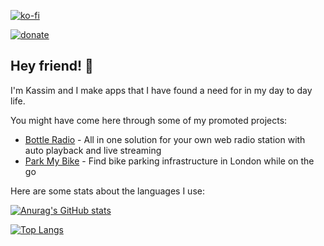 [![ko-fi](https://ko-fi.com/img/githubbutton_sm.svg)](https://ko-fi.com/Y8Y1B4RVR)

[![donate](https://brianmacdonald.github.io/Ethonate/svg/eth-donate-blue.svg)](
https://brianmacdonald.github.io/Ethonate/address#0x7F4FEDEF3c4B179961497F7A3A7875a72f1b3B8F)

## Hey friend! 👋

I'm Kassim and I make apps that I have found a need for in my day to day life.

You might have come here through some of my promoted projects:

- [Bottle Radio](https://github.com/MrLemur/bottle-radio) - All in one solution for your own web radio station with auto playback and live streaming
- [Park My Bike](https://github.com/MrLemur/parkmybike) - Find bike parking infrastructure in London while on the go

Here are some stats about the languages I use:

[![Anurag's GitHub stats](https://github-readme-stats.vercel.app/api?username=MrLemur&count_private=true&show_icons=true)](https://github.com/anuraghazra/github-readme-stats)

[![Top Langs](https://github-readme-stats.vercel.app/api/top-langs/?username=MrLemur&langs_count=8&layout=compact)](https://github.com/anuraghazra/github-readme-stats)
